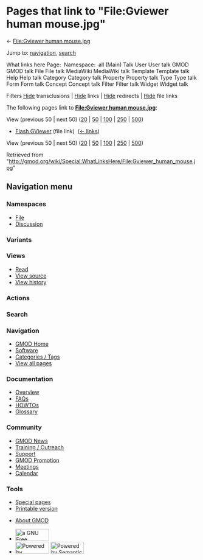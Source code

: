 <div id="mw-page-base" class="noprint">

</div>

<div id="mw-head-base" class="noprint">

</div>

<div id="content" class="mw-body" role="main">

<span id="top"></span>

<div id="mw-js-message" style="display:none;">

</div>



# <span dir="auto">Pages that link to "File:Gviewer human mouse.jpg"</span>

<div id="bodyContent">

<div id="contentSub">

← [File:Gviewer human
mouse.jpg](/wiki/File:Gviewer_human_mouse.jpg "File:Gviewer human mouse.jpg")

</div>

<div id="jump-to-nav" class="mw-jump">

Jump to: [navigation](#mw-navigation), [search](#p-search)

</div>

<div id="mw-content-text">

What links here Page:  Namespace:  all (Main) Talk User User talk GMOD
GMOD talk File File talk MediaWiki MediaWiki talk Template Template talk
Help Help talk Category Category talk Property Property talk Type Type
talk Form Form talk Concept Concept talk Filter Filter talk Widget
Widget talk

Filters
[Hide](/mediawiki/index.php?title=Special:WhatLinksHere/File:Gviewer_human_mouse.jpg&hidetrans=1 "Special:WhatLinksHere/File:Gviewer human mouse.jpg")
transclusions \|
[Hide](/mediawiki/index.php?title=Special:WhatLinksHere/File:Gviewer_human_mouse.jpg&hidelinks=1 "Special:WhatLinksHere/File:Gviewer human mouse.jpg")
links \|
[Hide](/mediawiki/index.php?title=Special:WhatLinksHere/File:Gviewer_human_mouse.jpg&hideredirs=1 "Special:WhatLinksHere/File:Gviewer human mouse.jpg")
redirects \|
[Hide](/mediawiki/index.php?title=Special:WhatLinksHere/File:Gviewer_human_mouse.jpg&hideimages=1 "Special:WhatLinksHere/File:Gviewer human mouse.jpg")
file links

The following pages link to **[File:Gviewer human
mouse.jpg](/wiki/File:Gviewer_human_mouse.jpg "File:Gviewer human mouse.jpg")**:

View (previous 50 \| next 50)
([20](/mediawiki/index.php?title=Special:WhatLinksHere/File:Gviewer_human_mouse.jpg&limit=20 "Special:WhatLinksHere/File:Gviewer human mouse.jpg")
\|
[50](/mediawiki/index.php?title=Special:WhatLinksHere/File:Gviewer_human_mouse.jpg&limit=50 "Special:WhatLinksHere/File:Gviewer human mouse.jpg")
\|
[100](/mediawiki/index.php?title=Special:WhatLinksHere/File:Gviewer_human_mouse.jpg&limit=100 "Special:WhatLinksHere/File:Gviewer human mouse.jpg")
\|
[250](/mediawiki/index.php?title=Special:WhatLinksHere/File:Gviewer_human_mouse.jpg&limit=250 "Special:WhatLinksHere/File:Gviewer human mouse.jpg")
\|
[500](/mediawiki/index.php?title=Special:WhatLinksHere/File:Gviewer_human_mouse.jpg&limit=500 "Special:WhatLinksHere/File:Gviewer human mouse.jpg"))

- [Flash GViewer](/wiki/Flash_GViewer "Flash GViewer") (file link) ‎
  <span class="mw-whatlinkshere-tools">([←
  links](/mediawiki/index.php?title=Special:WhatLinksHere&target=Flash+GViewer "Special:WhatLinksHere"))</span>

View (previous 50 \| next 50)
([20](/mediawiki/index.php?title=Special:WhatLinksHere/File:Gviewer_human_mouse.jpg&limit=20 "Special:WhatLinksHere/File:Gviewer human mouse.jpg")
\|
[50](/mediawiki/index.php?title=Special:WhatLinksHere/File:Gviewer_human_mouse.jpg&limit=50 "Special:WhatLinksHere/File:Gviewer human mouse.jpg")
\|
[100](/mediawiki/index.php?title=Special:WhatLinksHere/File:Gviewer_human_mouse.jpg&limit=100 "Special:WhatLinksHere/File:Gviewer human mouse.jpg")
\|
[250](/mediawiki/index.php?title=Special:WhatLinksHere/File:Gviewer_human_mouse.jpg&limit=250 "Special:WhatLinksHere/File:Gviewer human mouse.jpg")
\|
[500](/mediawiki/index.php?title=Special:WhatLinksHere/File:Gviewer_human_mouse.jpg&limit=500 "Special:WhatLinksHere/File:Gviewer human mouse.jpg"))

</div>

<div class="printfooter">

Retrieved from
"<http://gmod.org/wiki/Special:WhatLinksHere/File:Gviewer_human_mouse.jpg>"

</div>

<div id="catlinks" class="catlinks catlinks-allhidden">

</div>

<div class="visualClear">

</div>

</div>

</div>

<div id="mw-navigation">

## Navigation menu

<div id="mw-head">



<div id="left-navigation">

<div id="p-namespaces" class="vectorTabs" role="navigation"
aria-labelledby="p-namespaces-label">

### Namespaces

- <span id="ca-nstab-image"><a href="/wiki/File:Gviewer_human_mouse.jpg" accesskey="c"
  title="View the file page [c]">File</a></span>
- <span id="ca-talk"><a
  href="/mediawiki/index.php?title=File_talk:Gviewer_human_mouse.jpg&amp;action=edit&amp;redlink=1"
  accesskey="t"
  title="Discussion about the content page [t]">Discussion</a></span>

</div>

<div id="p-variants" class="vectorMenu emptyPortlet" role="navigation"
aria-labelledby="p-variants-label">

### 

### Variants[](#)

<div class="menu">

</div>

</div>

</div>

<div id="right-navigation">

<div id="p-views" class="vectorTabs" role="navigation"
aria-labelledby="p-views-label">

### Views

- <span id="ca-view">[Read](/wiki/File:Gviewer_human_mouse.jpg)</span>
- <span id="ca-viewsource"><a
  href="/mediawiki/index.php?title=File:Gviewer_human_mouse.jpg&amp;action=edit"
  accesskey="e" title="This page is protected.
  You can view its source [e]">View source</a></span>
- <span id="ca-history"><a
  href="/mediawiki/index.php?title=File:Gviewer_human_mouse.jpg&amp;action=history"
  accesskey="h" title="Past revisions of this page [h]">View history</a></span>

</div>

<div id="p-cactions" class="vectorMenu emptyPortlet" role="navigation"
aria-labelledby="p-cactions-label">

### Actions[](#)

<div class="menu">

</div>

</div>

<div id="p-search" role="search">

### Search

<div id="simpleSearch">

</div>

</div>

</div>

</div>

<div id="mw-panel">

<div id="p-logo" role="banner">

<a href="/wiki/Main_Page"
style="background-image: url(http://gmod.org/images/GMOD-cogs.png);"
title="Visit the main page"></a>

</div>

<div id="p-Navigation" class="portal" role="navigation"
aria-labelledby="p-Navigation-label">

### Navigation

<div class="body">

- <span id="n-GMOD-Home">[GMOD Home](/wiki/Main_Page)</span>
- <span id="n-Software">[Software](/wiki/GMOD_Components)</span>
- <span id="n-Categories-.2F-Tags">[Categories /
  Tags](/wiki/Categories)</span>
- <span id="n-View-all-pages">[View all
  pages](/wiki/Special:AllPages)</span>

</div>

</div>

<div id="p-Documentation" class="portal" role="navigation"
aria-labelledby="p-Documentation-label">

### Documentation

<div class="body">

- <span id="n-Overview">[Overview](/wiki/Overview)</span>
- <span id="n-FAQs">[FAQs](/wiki/Category:FAQ)</span>
- <span id="n-HOWTOs">[HOWTOs](/wiki/Category:HOWTO)</span>
- <span id="n-Glossary">[Glossary](/wiki/Glossary)</span>

</div>

</div>

<div id="p-Community" class="portal" role="navigation"
aria-labelledby="p-Community-label">

### Community

<div class="body">

- <span id="n-GMOD-News">[GMOD News](/wiki/GMOD_News)</span>
- <span id="n-Training-.2F-Outreach">[Training /
  Outreach](/wiki/Training_and_Outreach)</span>
- <span id="n-Support">[Support](/wiki/Support)</span>
- <span id="n-GMOD-Promotion">[GMOD
  Promotion](/wiki/GMOD_Promotion)</span>
- <span id="n-Meetings">[Meetings](/wiki/Meetings)</span>
- <span id="n-Calendar">[Calendar](/wiki/Calendar)</span>

</div>

</div>

<div id="p-tb" class="portal" role="navigation"
aria-labelledby="p-tb-label">

### Tools

<div class="body">

- <span id="t-specialpages"><a href="/wiki/Special:SpecialPages" accesskey="q"
  title="A list of all special pages [q]">Special pages</a></span>
- <span id="t-print"><a
  href="/mediawiki/index.php?title=Special:WhatLinksHere/File:Gviewer_human_mouse.jpg&amp;printable=yes"
  rel="alternate" accesskey="p"
  title="Printable version of this page [p]">Printable version</a></span>

</div>

</div>

</div>

</div>

<div id="footer" role="contentinfo">

- <span id="footer-places-about">[About
  GMOD](/wiki/GMOD:About "GMOD:About")</span>

<!-- -->

- <span id="footer-copyrightico">[<img src="http://www.gnu.org/graphics/gfdl-logo-small.png" width="88"
  height="31" alt="a GNU Free Documentation License" />](http://www.gnu.org/licenses/fdl-1.3.html)</span>
- <span id="footer-poweredbyico">[<img src="/mediawiki/skins/common/images/poweredby_mediawiki_88x31.png"
  width="88" height="31" alt="Powered by MediaWiki" />](//www.mediawiki.org/)
  [<img
  src="/mediawiki/extensions/SemanticMediaWiki/includes/../resources/images/smw_button.png"
  width="88" height="31" alt="Powered by Semantic MediaWiki" />](https://www.semantic-mediawiki.org/wiki/Semantic_MediaWiki)</span>

<div style="clear:both">

</div>

</div>
